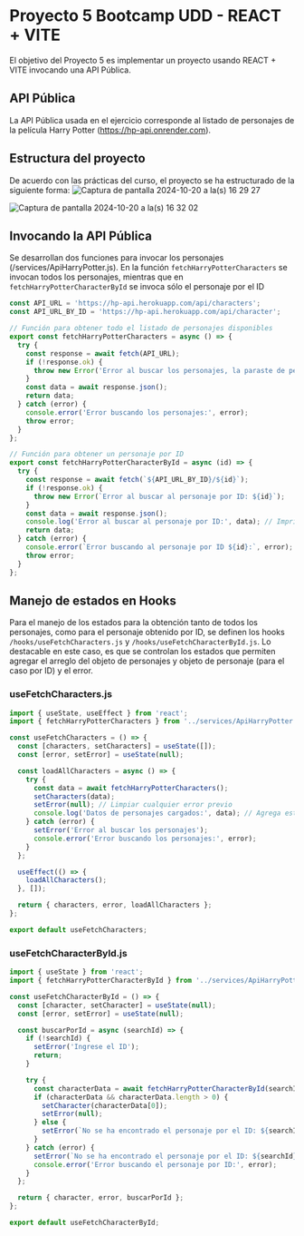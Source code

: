 # Proyecto 5 Bootcamp UDD - REACT + VITE
El objetivo del Proyecto 5 es implementar un proyecto usando REACT + VITE invocando una API Pública.

## API Pública
La API Pública usada en el ejercicio corresponde al listado de personajes de la película Harry Potter (https://hp-api.onrender.com).

## Estructura del proyecto
De acuerdo con las prácticas del curso, el proyecto se ha estructurado de la siguiente forma:
![Captura de pantalla 2024-10-20 a la(s) 16 29 27](https://github.com/user-attachments/assets/38beac70-5a29-47c6-9be3-1d4ea7c68be1)

![Captura de pantalla 2024-10-20 a la(s) 16 32 02](https://github.com/user-attachments/assets/9921646a-a26f-4025-87a4-3a4b57b96df1)

## Invocando la API Pública
Se desarrollan dos funciones para invocar los personajes (/services/ApiHarryPotter.js). En la función `fetchHarryPotterCharacters` se invocan todos los personajes, mientras que en `fetchHarryPotterCharacterById` se invoca sólo el personaje por el ID

```javascript
const API_URL = 'https://hp-api.herokuapp.com/api/characters';
const API_URL_BY_ID = 'https://hp-api.herokuapp.com/api/character';

// Función para obtener todo el listado de personajes disponibles
export const fetchHarryPotterCharacters = async () => {
  try {
    const response = await fetch(API_URL);
    if (!response.ok) {
      throw new Error('Error al buscar los personajes, la paraste de pecho colorado garka.');
    }
    const data = await response.json();
    return data;
  } catch (error) {
    console.error('Error buscando los personajes:', error);
    throw error;
  }
};

// Función para obtener un personaje por ID
export const fetchHarryPotterCharacterById = async (id) => {
  try {
    const response = await fetch(`${API_URL_BY_ID}/${id}`);
    if (!response.ok) {
      throw new Error(`Error al buscar al personaje por ID: ${id}`);
    }
    const data = await response.json();
    console.log('Error al buscar al personaje por ID:', data); // Imprimir el JSON en la consola
    return data;
  } catch (error) {
    console.error(`Error buscando al personaje por ID ${id}:`, error);
    throw error;
  }
};

```
## Manejo de estados en Hooks
Para el manejo de los estados para la obtención tanto de todos los personajes, como para el personaje obtenido por ID, se definen los hooks `/hooks/useFetchCharacters.js` y `/hooks/useFetchCharacterById.js`. Lo destacable en este caso, es que se controlan los estados que permiten agregar el arreglo del objeto de personajes y objeto de personaje (para el caso por ID) y el error.

### useFetchCharacters.js
```javascript
import { useState, useEffect } from 'react';
import { fetchHarryPotterCharacters } from '../services/ApiHarryPotter';

const useFetchCharacters = () => {
  const [characters, setCharacters] = useState([]);
  const [error, setError] = useState(null);

  const loadAllCharacters = async () => {
    try {
      const data = await fetchHarryPotterCharacters();
      setCharacters(data);
      setError(null); // Limpiar cualquier error previo
      console.log('Datos de personajes cargados:', data); // Agrega esta línea
    } catch (error) {
      setError('Error al buscar los personajes');
      console.error('Error buscando los personajes:', error);
    }
  };

  useEffect(() => {
    loadAllCharacters();
  }, []);

  return { characters, error, loadAllCharacters };
};

export default useFetchCharacters;
```
### useFetchCharacterById.js
```javascript
import { useState } from 'react';
import { fetchHarryPotterCharacterById } from '../services/ApiHarryPotter';

const useFetchCharacterById = () => {
  const [character, setCharacter] = useState(null);
  const [error, setError] = useState(null);

  const buscarPorId = async (searchId) => {
    if (!searchId) {
      setError('Ingrese el ID');
      return;
    }

    try {
      const characterData = await fetchHarryPotterCharacterById(searchId);
      if (characterData && characterData.length > 0) {
        setCharacter(characterData[0]);
        setError(null);
      } else {
        setError(`No se ha encontrado el personaje por el ID: ${searchId}`);
      }
    } catch (error) {
      setError(`No se ha encontrado el personaje por el ID: ${searchId}`);
      console.error('Error buscando el personaje por ID:', error);
    }
  };

  return { character, error, buscarPorId };
};

export default useFetchCharacterById;
```

